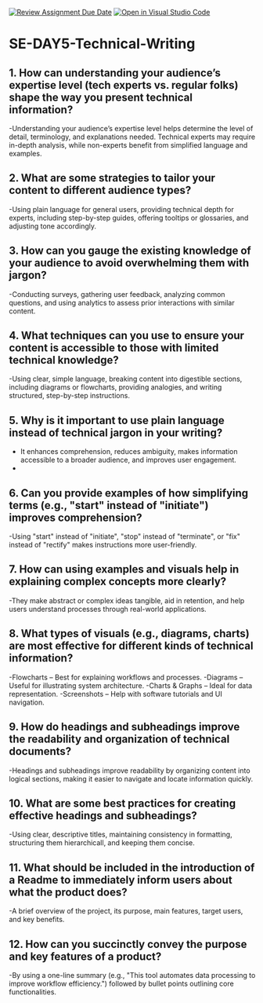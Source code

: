 [![Review Assignment Due Date](https://classroom.github.com/assets/deadline-readme-button-22041afd0340ce965d47ae6ef1cefeee28c7c493a6346c4f15d667ab976d596c.svg)](https://classroom.github.com/a/zsAR-pyY)
[![Open in Visual Studio Code](https://classroom.github.com/assets/open-in-vscode-2e0aaae1b6195c2367325f4f02e2d04e9abb55f0b24a779b69b11b9e10269abc.svg)](https://classroom.github.com/online_ide?assignment_repo_id=18496251&assignment_repo_type=AssignmentRepo)
# SE-DAY5-Technical-Writing
## 1. How can understanding your audience’s expertise level (tech experts vs. regular folks) shape the way you present technical information?
-Understanding your audience’s expertise level helps determine the level of detail, terminology, and explanations needed. Technical experts may require in-depth analysis, while non-experts benefit from simplified language and examples.
## 2. What are some strategies to tailor your content to different audience types?
-Using plain language for general users, providing technical depth for experts, including step-by-step guides, offering tooltips or glossaries, and adjusting tone accordingly.

## 3. How can you gauge the existing knowledge of your audience to avoid overwhelming them with jargon?
-Conducting surveys, gathering user feedback, analyzing common questions, and using analytics to assess prior interactions with similar content.

## 4. What techniques can you use to ensure your content is accessible to those with limited technical knowledge?
-Using clear, simple language, breaking content into digestible sections, including diagrams or flowcharts, providing analogies, and writing structured, step-by-step instructions.

## 5. Why is it important to use plain language instead of technical jargon in your writing?
- It enhances comprehension, reduces ambiguity, makes information accessible to a broader audience, and improves user engagement.
- 
## 6. Can you provide examples of how simplifying terms (e.g., "start" instead of "initiate") improves comprehension?
-Using "start" instead of "initiate", "stop" instead of "terminate", or "fix" instead of "rectify" makes instructions more user-friendly.

## 7. How can using examples and visuals help in explaining complex concepts more clearly?
-They make abstract or complex ideas tangible, aid in retention, and help users understand processes through real-world applications.

## 8. What types of visuals (e.g., diagrams, charts) are most effective for different kinds of technical information?
-Flowcharts – Best for explaining workflows and processes.
-Diagrams – Useful for illustrating system architecture.
-Charts & Graphs – Ideal for data representation.
-Screenshots – Help with software tutorials and UI navigation.

## 9. How do headings and subheadings improve the readability and organization of technical documents?
-Headings and subheadings improve readability by organizing content into logical sections, making it easier to navigate and locate information quickly.

## 10. What are some best practices for creating effective headings and subheadings?
-Using clear, descriptive titles, maintaining consistency in formatting, structuring them hierarchicall, and keeping them concise.

## 11. What should be included in the introduction of a Readme to immediately inform users about what the product does?
-A brief overview of the project, its purpose, main features, target users, and key benefits.

## 12. How can you succinctly convey the purpose and key features of a product?
-By using a one-line summary (e.g., "This tool automates data processing to improve workflow efficiency.") followed by bullet points outlining core functionalities.
